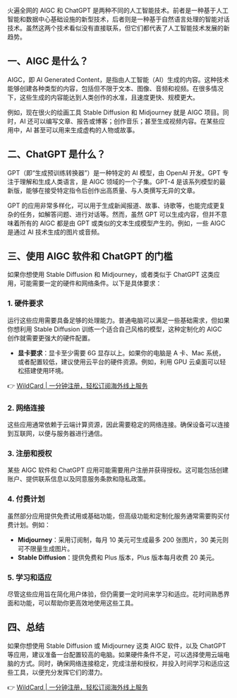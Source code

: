 火遍全网的 AIGC 和 ChatGPT 是两种不同的人工智能技术。前者是一种基于人工智能和数据中心基础设施的新型技术，后者则是一种基于自然语言处理的智能对话技术。虽然这两个技术看似没有直接联系，但它们都代表了人工智能技术发展的新趋势。

## 一、AIGC 是什么？

AIGC，即 AI Generated Content，是指由人工智能（AI）生成的内容。这种技术能够创建各种类型的内容，包括但不限于文本、图像、音频和视频。在很多情况下，这些生成的内容能达到人类创作的水准，且速度更快、规模更大。

例如，现在很火的绘画工具 Stable Diffusion 和 Midjourney 就是 AIGC 项目。同时，AI 还可以编写文章、报告或博客；创作音乐；甚至生成视频内容。在某些应用中，AI 甚至可以用来生成虚构的人物或故事。

## 二、ChatGPT 是什么？

GPT（即“生成预训练转换器”）是一种特定的 AI 模型，由 OpenAI 开发。GPT 专注于理解和生成人类语言，是 AIGC 领域的一个子集。GPT-4 是该系列模型的最新版，能够在接受特定指令后创作出高质量、与人类撰写无异的文章。

GPT 的应用非常多样化，可以用于生成新闻报道、故事、诗歌等，也能完成更复杂的任务，如解答问题、进行对话等。然而，虽然 GPT 可以生成内容，但并不意味着所有的 AIGC 都是由 GPT 或类似的文本生成模型产生的。例如，一些 AIGC 是通过 AI 技术生成的图片或音频。

## 三、使用 AIGC 软件和 ChatGPT 的门槛

如果你想使用 Stable Diffusion 和 Midjourney，或者类似于 ChatGPT 这类应用，可能需要一定的硬件和网络条件。以下是具体要求：

### 1. 硬件要求

运行这些应用需要具备足够的处理能力。普通电脑可以满足一些基础需求，但如果你想利用 Stable Diffusion 训练一个适合自己风格的模型，这种定制化的 AIGC 创作就需要更强大的硬件配置。

- **显卡要求**：显卡至少需要 6G 显存以上。如果你的电脑是 A 卡、Mac 系统，或者配置较低，建议使用云平台的硬件资源。例如，利用 GPU 云桌面可以轻松搭建使用环境。

👉 [WildCard | 一分钟注册，轻松订阅海外线上服务](https://bit.ly/bewildcard)

### 2. 网络连接

这些应用通常依赖于云端计算资源，因此需要稳定的网络连接。确保设备可以连接到互联网，以便与服务器进行通信。

### 3. 注册和授权

某些 AIGC 软件和 ChatGPT 应用可能需要用户注册并获得授权。这可能包括创建账户、提供联系信息以及同意服务条款和隐私政策。

### 4. 付费计划

虽然部分应用提供免费试用或基础功能，但高级功能和定制化服务通常需要购买付费计划。例如：

- **Midjourney**：采用订阅制，每月 10 美元可生成最多 200 张图片，30 美元则可不限量生成图片。
- **Stable Diffusion**：提供免费和 Plus 版本，Plus 版本每月收费 20 美元。

### 5. 学习和适应

尽管这些应用旨在简化用户体验，但仍需要一定时间来学习和适应。花时间熟悉界面和功能，可以帮助你更高效地使用这些工具。

## 四、总结

如果你想使用 Stable Diffusion 或 Midjourney 这类 AIGC 软件，以及 ChatGPT 等应用，建议准备一台配置较高的电脑。如果硬件条件不足，可以选择使用云端电脑的方式。同时，确保网络连接稳定，完成注册和授权，并投入时间学习和适应这些工具，以便充分发挥它们的潜力。

👉 [WildCard | 一分钟注册，轻松订阅海外线上服务](https://bit.ly/bewildcard)